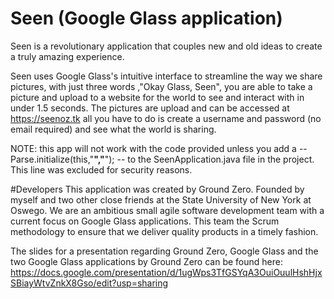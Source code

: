 # Seen (Google Glass application)

Seen is a revolutionary application that couples new and old ideas to create a truly amazing experience. 

Seen uses Google Glass's intuitive interface to streamline the way we share pictures, with just three words ,"Okay Glass, Seen", you are able to take a picture and upload to a website for the world to see  and interact with in under 1.5 seconds. 
The pictures are upload and can be accessed at https://seenoz.tk all you have to do is create a username and password (no email required) and see what the world is sharing.

NOTE: this app will not work with the code provided unless you add a -- Parse.initialize(this,"******","******"); -- to
the SeenApplication.java file in the project. This line was excluded for security reasons.

#Developers
This application was created by Ground Zero. Founded by myself and two other close friends at the State University of New York at Oswego. We are an ambitious small agile software development team with a current focus on Google Glass applications. This team the Scrum methodology to ensure that we deliver quality products in a timely fashion.

The slides for a presentation regarding Ground Zero, Google Glass and the two Google Glass applications by Ground Zero can be found here: https://docs.google.com/presentation/d/1ugWps3TfGSYqA3OuiOuulHshHjxSBiayWtvZnkX8Gso/edit?usp=sharing
